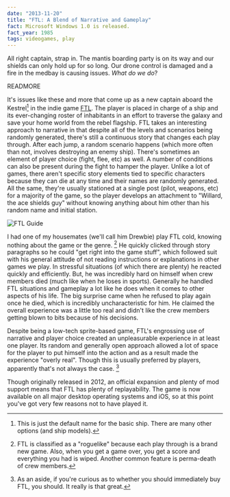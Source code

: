 ```yaml
---
date: "2013-11-20"
title: "FTL: A Blend of Narrative and Gameplay"
fact: Microsoft Windows 1.0 is released.
fact_year: 1985
tags: videogames, play
---
```


All right captain, strap in. The mantis boarding party is on its way and our shields can only hold up for so long. Our drone control is damaged and a fire in the medbay is causing issues. _What do we do_?

<!-- readmore has to come before the first footnote -->

READMORE

It's issues like these and more that come up as a new captain aboard the Kestrel[^1] in the indie game [FTL](http://www.ftlgame.com). The player is placed in charge of a ship and its ever-changing roster of inhabitants in an effort to traverse the galaxy and save your home world from the rebel flagship. FTL takes an interesting approach to narrative in that despite all of the levels and scenarios being randomly generated, there's still a continuous story that changes each play through. After each jump, a random scenario happens (which more often than not, involves destroying an enemy ship). There's sometimes an element of player choice (fight, flee, etc) as well. A number of conditions can also be present during the fight to hamper the player. Unlike a lot of games, there aren't specific story elements tied to specific characters because they can die at any time and their names are randomly generated. All the same, they're usually stationed at a single post (pilot, weapons, etc) for a majority of the game, so the player develops an attachment to "Willard, the ace shields guy" without knowing anything about him other than his random name and initial station.

![FTL Guide](https://wordmercenarydotorg.files.wordpress.com/2012/08/ftl-guide-thumb.jpg)

I had one of my housemates (we'll call him Drewbie) play FTL cold, knowing nothing about the game or the genre. [^2] He quickly clicked through story paragraphs so he could "get right into the game stuff", which followed suit with his general attitude of not reading instructions or explanations in other games we play. In stressful situations (of which there are plenty) he reacted quickly and efficiently. But, he was incredibly hard on himself when crew members died (much like when he loses in sports). Generally he handled FTL situations and gameplay a lot like he does when it comes to other aspects of his life. The big surprise came when he refused to play again once he died, which is incredibly uncharacteristic for him. He claimed the overall experience was a little too real and didn't like the crew members getting blown to bits because of his decisions.

Despite being a low-tech sprite-based game, FTL's engrossing use of narrative and player choice created an unpleasurable experience in at least one player. Its random and generally open approach allowed a lot of space for the player to put himself into the action and as a result made the experience "overly real". Though this is usually preferred by players, apparently that's not always the case. [^3]

Though originally released in 2012, an official expansion and plenty of mod support means that FTL has plenty of replayability. The game is now available on all major desktop operating systems and iOS, so at this point you've got very few reasons not to have played it.

[^1]: This is just the default name for the basic ship. There are many other options (and ship models).
[^2]: FTL is classified as a "roguelike" because each play through is a brand new game. Also, when you get a game over, you get a score and everything you had is wiped. Another common feature is perma-death of crew members.
[^3]: As an aside, if you're curious as to whether you should immediately buy FTL, you should. It really is that great.
